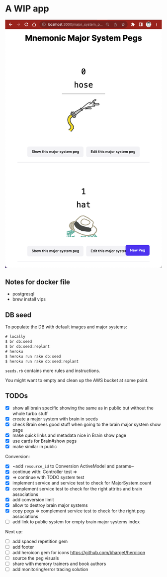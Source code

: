 # A WIP app

![WIP screenshot](docs/WIP-screenshot.png)

## Notes for docker file

* postgresql
* brew install vips

## DB seed

To populate the DB with default images and major systems:

```shell
# locally
$ br db:seed
$ br db:seed:replant
# heroku
$ heroku run rake db:seed
$ heroku run rake db:seed:replant
```

`seeds.rb` contains more rules and instructions.

You might want to empty and clean up the AWS bucket at some point.

## TODOs

- [x] show all brain specific showing the same as in public but without the whole turbo stuff
- [x] create a major system with brain in seeds
- [x] check Brain sees good stuff when going to the brain major system show page
- [x] make quick links and metadata nice in Brain show page
- [x] use cards for Brain#show pegs
- [x] make similar in public

Conversion:

- [x] ~add `resource_id` to Conversion ActiveModel and params~
- [x] continue with: Controller test => 
- [x] => continue with TODO system test 
- [x] implement service and service test to check for MajorSystem.count
- [x] complement service test to check for the right attribs and brain associations
- [x] add conversion limit
- [x] allow to destroy brain major systems
- [x] copy pegs => complement service test to check for the right peg associations
- [ ] add link to public system for empty brain major systems index

Next up:

- [ ] add spaced repetition gem
- [ ] add footer
- [ ] add heroicon gem for icons https://github.com/bharget/heroicon
- [ ] source the peg visuals
- [ ] share with memory trainers and book authors
- [ ] add monitoring/error tracing solution
